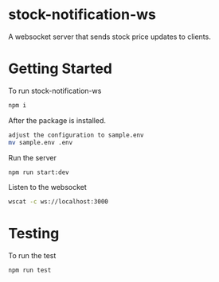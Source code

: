 # stock-notification-ws
A websocket server that sends stock price updates to clients.

# Getting Started
To run stock-notification-ws

```bash
npm i
```
After the package is installed.
```bash
adjust the configuration to sample.env
mv sample.env .env
```
Run the server
```bash
npm run start:dev
```
Listen to the websocket
```bash
wscat -c ws://localhost:3000
```
# Testing
To run the test
```bash
npm run test
```

